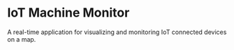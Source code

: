 # IoT Machine Monitor

A real-time application for visualizing and monitoring IoT connected devices on a map.
